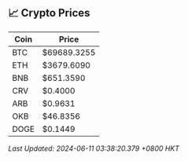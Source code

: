 ## 📈 Crypto Prices

| Coin | Price |
| ---- | ----- |
| BTC | $69689.3255 |
| ETH | $3679.6090 |
| BNB | $651.3590 |
| CRV | $0.4000 |
| ARB | $0.9631 |
| OKB | $46.8356 |
| DOGE | $0.1449 |

_Last Updated: 2024-06-11 03:38:20.379 +0800 HKT_